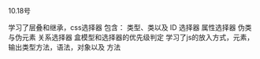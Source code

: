 10.18号


学习了层叠和继承，css选择器
包含：
类型、类以及 ID 选择器
属性选择器
伪类与伪元素
关系选择器
盒模型和选择器的优先级判定
学习了js的放入方式，元素，输出类型方法，语法，对象以及
方法
 